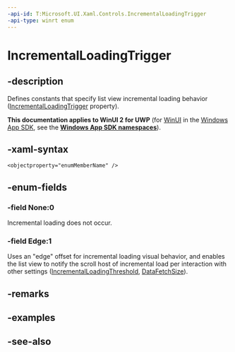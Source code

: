 ```yaml
---
-api-id: T:Microsoft.UI.Xaml.Controls.IncrementalLoadingTrigger
-api-type: winrt enum
---
```


<!-- Enumeration syntax
public enum Windows.UI.Xaml.Controls.IncrementalLoadingTrigger : int
-->

# IncrementalLoadingTrigger

## -description
Defines constants that specify list view incremental loading behavior ([IncrementalLoadingTrigger](listviewbase_incrementalloadingtrigger.md) property).

**This documentation applies to WinUI 2 for UWP** (for [WinUI](/windows/apps/winui/winui3/) in the [Windows App SDK](/windows/apps/windows-app-sdk/), see the **[Windows App SDK namespaces](/windows/windows-app-sdk/api/winrt/)**).

## -xaml-syntax
```xaml
<objectproperty="enumMemberName" />
```


## -enum-fields
### -field None:0
Incremental loading does not occur.

### -field Edge:1
Uses an "edge" offset for incremental loading visual behavior, and enables the list view to notify the scroll host of incremental load per interaction with other settings ([IncrementalLoadingThreshold](listviewbase_incrementalloadingthreshold.md), [DataFetchSize](listviewbase_datafetchsize.md)).


## -remarks

## -examples

## -see-also
